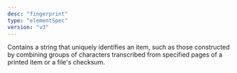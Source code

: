 ```yaml
---
desc: "fingerprint"
type: "elementSpec"
version: "v3"
---
```


Contains a string that uniquely identifies an item, such as those constructed by
combining groups of characters transcribed from specified pages of a printed item
or a
file's checksum.
